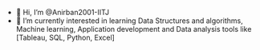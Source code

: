 - 👋 Hi, I’m @Anirban2001-IITJ
- 👀 I’m  currently interested in learning Data Structures and algorithms, Machine learning, Application development and Data analysis tools like [Tableau, SQL, Python, Excel]

<!--- in 
- 🌱 I’m currently pursuing my Masters from IIT Jodhpur in Digital Humanities and Computing
- 💞️ I’m looking to collaborate on various projects related to artificial intelligence and machine learning to represent my work on several platforms.
- 📫 How to reach me :- email address : anirbandazz@gmail.com
- linkedIn Id: www.linkedin.com/in/anirban-paul-19079927a


<!---
Anirban2001-IITJ/Anirban2001-IITJ is a ✨ special ✨ repository because its `README.md` (this file) appears on your GitHub profile.
You can click the Preview link to take a look at your changes.
--->
